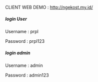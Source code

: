 CLIENT WEB DEMO : http://ngekost.my.id/

##### login User
Username : prpl

Password : prpl123

##### login admin

Username : admin

Password : admin123
